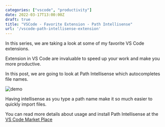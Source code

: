```yaml
---
categories: ["vscode", "productivity"]
date: 2022-03-17T13:00:00Z
draft: true
title: "VSCode - Favorite Extension - Path Intellisense"
url: '/vscode-path-intellisense-extension'
---
```


In this series, we are taking a look at some of my favorite VS Code extensions.

Extension in VS Code are invaluable to speed up your work and make you more productive.  

In this post, we are going to look at Path Intellisense which autocompletes file names.

<!--more-->

![demo](/images/vscode-extensions/path-intellisense/demo.gif)

Having intellisense as you type a path name make it so much easier to quickly import files.

You can read more details about usage and install Path Intellisense at the [VS Code Market Place](https://marketplace.visualstudio.com/items?itemName=christian-kohler.path-intellisense)
